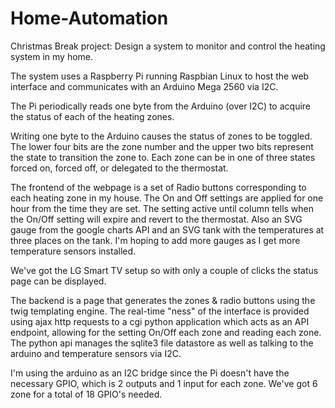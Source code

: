 Home-Automation
==================
Christmas Break project:
Design a system to monitor and control the heating system in my home.

The system uses a Raspberry Pi running Raspbian Linux to host the web interface and communicates with an Arduino Mega 2560 via I2C. 

The Pi periodically reads one byte from the Arduino (over I2C) to acquire the status of each of the heating zones.

Writing one byte to the Arduino causes the status of zones to be toggled. The lower four bits are the zone number and the upper two bits represent the state to transition the zone to. Each zone can be in one of three states forced on, forced off, or delegated to the thermostat.﻿

The frontend of the webpage is a set of Radio buttons corresponding to each heating zone in my house. The On and Off settings are applied for one hour from the time they are set. The setting active until column tells when the On/Off setting will expire and revert to the thermostat.
Also an SVG gauge from the google charts API and an SVG tank with the temperatures at three places on the tank.  I'm hoping to add more gauges as I get more temperature sensors installed.

We've got the LG Smart TV setup so with only a couple of clicks the status page can be displayed.

The backend is a page that generates the zones & radio buttons using the twig templating engine. The real-time "ness" of the interface is provided using ajax http requests to a cgi python application which acts as an API endpoint, allowing for the setting On/Off each zone and reading each zone. The python api manages the sqlite3 file datastore as well as talking to the arduino and temperature sensors via I2C.

I'm using the arduino as an I2C bridge since the Pi doesn't have the necessary GPIO, which is 2 outputs and 1 input for each zone. We've got 6 zone for a total of 18 GPIO's needed.
